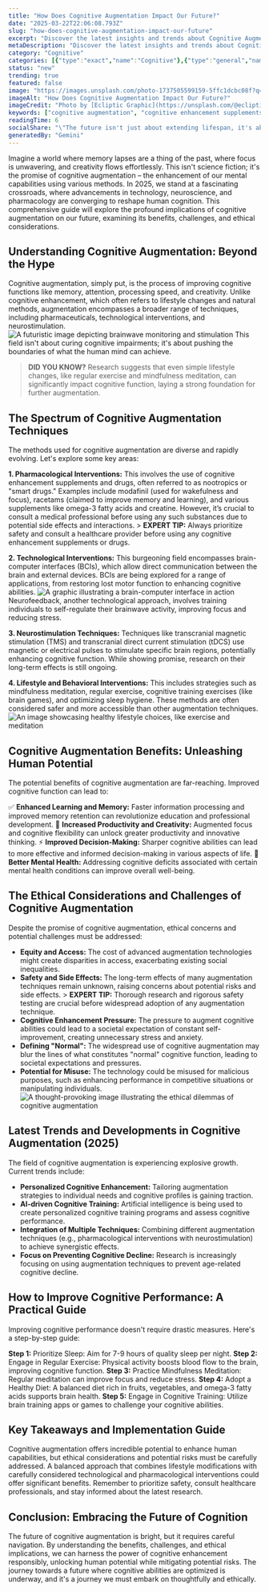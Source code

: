 ```yaml
---
title: "How Does Cognitive Augmentation Impact Our Future?"
date: "2025-03-22T22:06:08.793Z"
slug: "how-does-cognitive-augmentation-impact-our-future"
excerpt: "Discover the latest insights and trends about Cognitive Augmentation. This comprehensive guide covers everything you need to know about Cognitive Augmentation in 2025."
metaDescription: "Discover the latest insights and trends about Cognitive Augmentation. This comprehensive guide covers everything you need to know about Cognitive Augmentat..."
category: "Cognitive"
categories: [{"type":"exact","name":"Cognitive"},{"type":"general","name":"Neuroscience"},{"type":"medium","name":"Neurotechnology"},{"type":"specific","name":"Brain-Computer Interfaces"},{"type":"niche","name":"Neural Decoding"}]
status: "new"
trending: true
featured: false
image: "https://images.unsplash.com/photo-1737505599159-5ffc1dcbc08f?q=85&w=1200&fit=max&fm=webp&auto=compress"
imageAlt: "How Does Cognitive Augmentation Impact Our Future?"
imageCredit: "Photo by [Ecliptic Graphic](https://unsplash.com/@eclipticgraphic) on Unsplash"
keywords: ["cognitive augmentation", "cognitive enhancement supplements", "brain boosting techniques", "improve cognitive function", "cognitive augmentation technology", "best nootropics for cognitive enhancement", "cognitive augmentation benefits", "buy cognitive enhancement drugs", "how to improve cognitive performance", "cognitive augmentation side effects"]
readingTime: 6
socialShare: "\"The future isn't just about extending lifespan, it's about extending healthspan, and cognitive augmentation plays a crucial role in that equation.\""
generatedBy: "Gemini"
---
```




Imagine a world where memory lapses are a thing of the past, where focus is unwavering, and creativity flows effortlessly. This isn't science fiction; it's the promise of cognitive augmentation – the enhancement of our mental capabilities using various methods.  In 2025, we stand at a fascinating crossroads, where advancements in technology, neuroscience, and pharmacology are converging to reshape human cognition. This comprehensive guide will explore the profound implications of cognitive augmentation on our future, examining its benefits, challenges, and ethical considerations.

## Understanding Cognitive Augmentation: Beyond the Hype

Cognitive augmentation, simply put, is the process of improving cognitive functions like memory, attention, processing speed, and creativity.  Unlike cognitive enhancement, which often refers to lifestyle changes and natural methods, augmentation encompasses a broader range of techniques, including pharmaceuticals, technological interventions, and neurostimulation.  ![A futuristic image depicting brainwave monitoring and stimulation](https://images.unsplash.com/photo-1549504537-57b91460ba7c?q=85&w=1200&fit=max&fm=webp&auto=compress)  This field isn't about curing cognitive impairments; it's about pushing the boundaries of what the human mind can achieve.

> **DID YOU KNOW?** Research suggests that even simple lifestyle changes, like regular exercise and mindfulness meditation, can significantly impact cognitive function, laying a strong foundation for further augmentation.

## The Spectrum of Cognitive Augmentation Techniques

The methods used for cognitive augmentation are diverse and rapidly evolving.  Let's explore some key areas:

**1. Pharmacological Interventions:** This involves the use of cognitive enhancement supplements and drugs, often referred to as nootropics or "smart drugs."  Examples include modafinil (used for wakefulness and focus),  racetams (claimed to improve memory and learning), and various supplements like omega-3 fatty acids and creatine.  However, it’s crucial to consult a medical professional before using any such substances due to potential side effects and interactions.  > **EXPERT TIP:** Always prioritize safety and consult a healthcare provider before using any cognitive enhancement supplements or drugs.

**2. Technological Interventions:**  This burgeoning field encompasses brain-computer interfaces (BCIs), which allow direct communication between the brain and external devices.  BCIs are being explored for a range of applications, from restoring lost motor function to enhancing cognitive abilities.  ![A graphic illustrating a brain-computer interface in action](https://images.unsplash.com/photo-1629709305580-5a833dc72d4a?q=85&w=1200&fit=max&fm=webp&auto=compress)  Neurofeedback, another technological approach, involves training individuals to self-regulate their brainwave activity, improving focus and reducing stress.

**3. Neurostimulation Techniques:** Techniques like transcranial magnetic stimulation (TMS) and transcranial direct current stimulation (tDCS) use magnetic or electrical pulses to stimulate specific brain regions, potentially enhancing cognitive function.  While showing promise, research on their long-term effects is still ongoing.

**4. Lifestyle and Behavioral Interventions:** This includes strategies such as mindfulness meditation, regular exercise, cognitive training exercises (like brain games), and optimizing sleep hygiene.  These methods are often considered safer and more accessible than other augmentation techniques.  ![An image showcasing healthy lifestyle choices, like exercise and meditation](https://images.unsplash.com/photo-1737505599159-5ffc1dcbc08f?q=85&w=1200&fit=max&fm=webp&auto=compress)

## Cognitive Augmentation Benefits: Unleashing Human Potential

The potential benefits of cognitive augmentation are far-reaching.  Improved cognitive function can lead to:

✅ **Enhanced Learning and Memory:**  Faster information processing and improved memory retention can revolutionize education and professional development.
🔑 **Increased Productivity and Creativity:**  Augmented focus and cognitive flexibility can unlock greater productivity and innovative thinking.
⚡ **Improved Decision-Making:**  Sharper cognitive abilities can lead to more effective and informed decision-making in various aspects of life.
🧠 **Better Mental Health:**  Addressing cognitive deficits associated with certain mental health conditions can improve overall well-being.

##  The Ethical Considerations and Challenges of Cognitive Augmentation

Despite the promise of cognitive augmentation, ethical concerns and potential challenges must be addressed:

* **Equity and Access:**  The cost of advanced augmentation technologies might create disparities in access, exacerbating existing social inequalities.
* **Safety and Side Effects:**  The long-term effects of many augmentation techniques remain unknown, raising concerns about potential risks and side effects.  > **EXPERT TIP:**  Thorough research and rigorous safety testing are crucial before widespread adoption of any augmentation technique.
* **Cognitive Enhancement Pressure:**  The pressure to augment cognitive abilities could lead to a societal expectation of constant self-improvement, creating unnecessary stress and anxiety.
* **Defining "Normal":**  The widespread use of cognitive augmentation may blur the lines of what constitutes "normal" cognitive function, leading to societal expectations and pressures.
* **Potential for Misuse:**  The technology could be misused for malicious purposes, such as enhancing performance in competitive situations or manipulating individuals. ![A thought-provoking image illustrating the ethical dilemmas of cognitive augmentation](https://images.unsplash.com/photo-1629709304968-627a15a1936c?q=85&w=1200&fit=max&fm=webp&auto=compress)

## Latest Trends and Developments in Cognitive Augmentation (2025)

The field of cognitive augmentation is experiencing explosive growth.  Current trends include:

* **Personalized Cognitive Enhancement:**  Tailoring augmentation strategies to individual needs and cognitive profiles is gaining traction.
* **AI-driven Cognitive Training:**  Artificial intelligence is being used to create personalized cognitive training programs and assess cognitive performance.
* **Integration of Multiple Techniques:**  Combining different augmentation techniques (e.g., pharmacological interventions with neurostimulation) to achieve synergistic effects.
* **Focus on Preventing Cognitive Decline:**  Research is increasingly focusing on using augmentation techniques to prevent age-related cognitive decline.

## How to Improve Cognitive Performance: A Practical Guide

Improving cognitive performance doesn't require drastic measures.  Here's a step-by-step guide:

**Step 1:**  Prioritize Sleep: Aim for 7-9 hours of quality sleep per night.
**Step 2:**  Engage in Regular Exercise:  Physical activity boosts blood flow to the brain, improving cognitive function.
**Step 3:**  Practice Mindfulness Meditation:  Regular meditation can improve focus and reduce stress.
**Step 4:**  Adopt a Healthy Diet:  A balanced diet rich in fruits, vegetables, and omega-3 fatty acids supports brain health.
**Step 5:**  Engage in Cognitive Training:  Utilize brain training apps or games to challenge your cognitive abilities.

## Key Takeaways and Implementation Guide

Cognitive augmentation offers incredible potential to enhance human capabilities, but ethical considerations and potential risks must be carefully addressed.  A balanced approach that combines lifestyle modifications with carefully considered technological and pharmacological interventions could offer significant benefits.  Remember to prioritize safety, consult healthcare professionals, and stay informed about the latest research.

## Conclusion: Embracing the Future of Cognition

The future of cognitive augmentation is bright, but it requires careful navigation.  By understanding the benefits, challenges, and ethical implications, we can harness the power of cognitive enhancement responsibly, unlocking human potential while mitigating potential risks.  The journey towards a future where cognitive abilities are optimized is underway, and it's a journey we must embark on thoughtfully and ethically.

